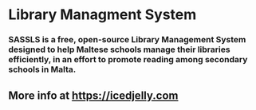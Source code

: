 # Library Managment System
### SASSLS is a free, open-source Library Management System designed to help Maltese schools manage their libraries efficiently, in an effort to promote reading among secondary schools in Malta.
## More info at https://icedjelly.com
